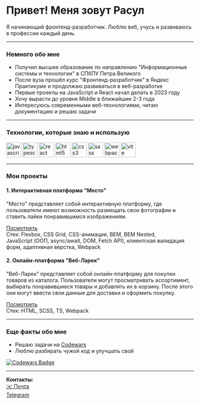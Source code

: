 <div id="header">
  <h1>Привет! Меня зовут Расул</h1>
  <p>Я начинающий фронтенд-разработчик. Люблю веб, учусь и развиваюсь в профессии каждый день.</p>
</div>

---

### Немного обо мне

- Получил высшее образование по направлению "Информационные системы и технологии" в СПбПУ Петра Великого
- После вуза прошёл курс "Фронтенд-разработчик" в Яндекс Практикуме и продолжаю развиваться в веб-разработке
- Первые проекты на JavaScript и React начал делать в 2023 году
- Хочу вырасти до уровня Middle в ближайшие 2-3 года
- Интересуюсь современными веб-технологиями, читаю документацию и решаю задачи

---

### Технологии, которые знаю и использую

<div>
  <img src="https://cdn.jsdelivr.net/gh/devicons/devicon@latest/icons/javascript/javascript-plain.svg" width="40" height="40" alt="javascript"/>
  <img src="https://cdn.jsdelivr.net/gh/devicons/devicon@latest/icons/typescript/typescript-plain.svg" width="40" height="40" alt="typescript"/>
  <img src="https://cdn.jsdelivr.net/gh/devicons/devicon@latest/icons/react/react-original-wordmark.svg" width="40" height="40" alt="react"/>
  <img src="https://cdn.jsdelivr.net/gh/devicons/devicon@latest/icons/html5/html5-plain.svg" width="40" height="40" alt="html5"/>
  <img src="https://cdn.jsdelivr.net/gh/devicons/devicon@latest/icons/css3/css3-plain.svg" width="40" height="40" alt="css3"/>
  <img src="https://cdn.jsdelivr.net/gh/devicons/devicon@latest/icons/sass/sass-original.svg" width="40" height="40" alt="sass"/>
  <img src="https://cdn.jsdelivr.net/gh/devicons/devicon@latest/icons/webpack/webpack-plain.svg" width="40" height="40" alt="webpack"/>
  <img src="https://cdn.jsdelivr.net/gh/devicons/devicon@latest/icons/vitejs/vitejs-plain.svg" width="40" height="40" alt="vite"/>
</div>

---

### Мои проекты

#### 1. Интерактивная платформа "Место"

"Место" представляет собой интерактивную платформу, где пользователи имеют возможность размещать свои фотографии и ставить лайки понравившимся изображениям.

[Посмотреть](https://lordmontroz.github.io/mesto-project-ff/)  
Стек: Flexbox, CSS Grid, CSS-анимации, BEM, BEM Nested, <br> JavaScript (ООП, async/await, DOM, Fetch API), клиентская валидация форм, адаптивная верстка, Webpack

#### 2. Онлайн-платформа "Веб-Ларек"
"Веб-Ларек" представляет собой онлайн-платформу для покупки товаров из каталога. Пользователи могут просматривать ассортимент, выбирать понравившиеся товары и добавлять их в корзину.
После этого они могут ввести свои данные для доставки и оформить покупку.

[Посмотреть](https://lordmontroz.github.io/web-larek-frontend/)  
Стек: HTML, SCSS, TS, Webpack

---

### Еще факты обо мне

- Решаю задачи на [Codewars](https://www.codewars.com/users/LordMontroz)
- Люблю разбирать чужой код и улучшать свой

[![Codewars Badge](https://www.codewars.com/users/LordMontroz/badges/small)](https://www.codewars.com/users/LordMontroz)

---

**Контакты:**  
[✉️ Почта](mailto:rbagandaliev@yandex.ru) <br>
[Telegram](https://t.me/montroz)

